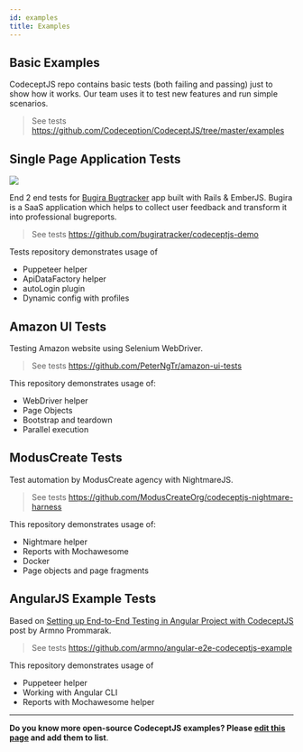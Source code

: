 ```yaml
---
id: examples
title: Examples
---
```



## Basic Examples

CodeceptJS repo contains basic tests (both failing and passing) just to show how it works.
Our team uses it to test new features and run simple scenarios.

> See tests https://github.com/Codeception/CodeceptJS/tree/master/examples

## Single Page Application Tests

![](https://user-images.githubusercontent.com/220264/56353972-56975080-61db-11e9-8b23-06e8b4620995.png)

End 2 end tests for [Bugira Bugtracker](https://bugira.com) app built with Rails & EmberJS. Bugira is a SaaS application which helps to collect user feedback and transform it into professional bugreports.

> See tests https://github.com/bugiratracker/codeceptjs-demo

Tests repository demonstrates usage of

* Puppeteer helper
* ApiDataFactory helper
* autoLogin plugin
* Dynamic config with profiles


## Amazon UI Tests

Testing Amazon website using Selenium WebDriver.

> See tests https://github.com/PeterNgTr/amazon-ui-tests

This repository demonstrates usage of:

* WebDriver helper
* Page Objects
* Bootstrap and teardown
* Parallel execution

## ModusCreate Tests

Test automation by ModusCreate agency with NightmareJS.

> See tests https://github.com/ModusCreateOrg/codeceptjs-nightmare-harness

This repository demonstrates usage of:

* Nightmare helper
* Reports with Mochawesome
* Docker
* Page objects and page fragments

## AngularJS Example Tests

Based on [Setting up End-to-End Testing in Angular Project with CodeceptJS](https://medium.com/@armno/setting-up-end-to-end-testing-in-angular-project-with-codeceptjs-ac1784de3420) post by Armno Prommarak.

> See tests https://github.com/armno/angular-e2e-codeceptjs-example

This repository demonstrates usage of

* Puppeteer helper
* Working with Angular CLI
* Reports with Mochawesome helper

---

**Do you know more open-source CodeceptJS examples? Please [edit this page](https://github.com/Codeception/CodeceptJS/blob/edit/master/docs/examples.md) and add them to list**.

